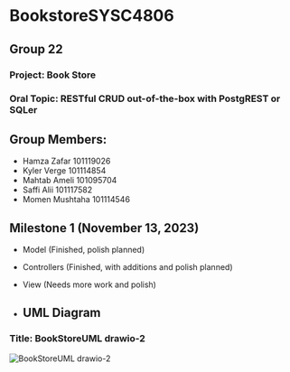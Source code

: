 # BookstoreSYSC4806

## Group 22
### Project: Book Store
### Oral Topic: RESTful CRUD out-of-the-box with PostgREST or SQLer

## Group Members:
- Hamza Zafar 101119026
- Kyler Verge 101114854
- Mahtab Ameli 101095704
- Saffi Alii 101117582
- Momen Mushtaha 101114546

## Milestone 1 (November 13, 2023)
- Model (Finished, polish planned)
- Controllers (Finished, with additions and polish planned)
- View (Needs more work and polish)

- ## UML Diagram
### Title: BookStoreUML drawio-2
![BookStoreUML drawio-2](https://github.com/Hamzaman10/BookstoreSYSC4806/assets/91337509/ad16276c-b34d-4cc5-9500-30c0e7705931)
